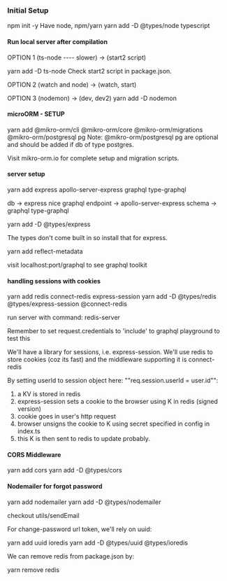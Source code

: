 ### Initial Setup
npm init -y
Have node, npm/yarn
yarn add -D @types/node typescript

#### Run local server after compilation
OPTION 1 (ts-node ---- slower) -> (start2 script)

yarn add -D ts-node
Check start2 script in package.json.

OPTION 2 (watch and node) -> (watch, start)

OPTION 3 (nodemon) -> (dev, dev2)
yarn add -D nodemon

#### microORM - SETUP
yarn add @mikro-orm/cli @mikro-orm/core @mikro-orm/migrations @mikro-orm/postgresql pg
Note: @mikro-orm/postgresql pg are optional and should be added if db of type postgres.

Visit mikro-orm.io for complete setup and migration scripts.

#### server setup
yarn add express apollo-server-express graphql type-graphql

db -> express
nice graphql endpoint -> apollo-server-express
schema -> graphql type-graphql

yarn add -D @types/express

The types don't come built in so install that for express.

yarn add reflect-metadata

visit localhost:port/graphql to see graphql toolkit

#### handling sessions with cookies

yarn add redis connect-redis express-session
yarn add -D @types/redis @types/express-session @connect-redis

run server with command:
redis-server

Remember to set request.credentials to 'include' to graphql playground to test this

We'll have a library for sessions, i.e. express-session. 
We'll use redis to store cookies (coz its fast) and the middleware supporting it is connect-redis

By setting userId to session object here: ""req.session.userId = user.id"": 
1. a KV is stored in redis
2. express-session sets a cookie to the browser using K in redis (signed version)
3. cookie goes in user's http request
4. browser unsigns the cookie to K using secret specified in config in index.ts
5. this K is then sent to redis to update probably.


#### CORS Middleware

yarn add cors
yarn add -D @types/cors

#### Nodemailer for forgot password

yarn add nodemailer
yarn add -D @types/nodemailer

checkout utils/sendEmail

For change-password url token, we'll rely on uuid:

yarn add uuid ioredis
yarn add -D @types/uuid @types/ioredis

We can remove redis from package.json by:

yarn remove redis




